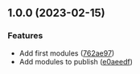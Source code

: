 ## 1.0.0 (2023-02-15)


### Features

* Add first modules ([762ae97](https://github.com/timo-reymann/bash-tui-toolkit/commit/762ae97a36f5dc5fbc28e35a1b92fcc1914697a1))
* Add modules to publish ([e0aeedf](https://github.com/timo-reymann/bash-tui-toolkit/commit/e0aeedf1904d87770c6eece1c68ed078622e0ca0))
